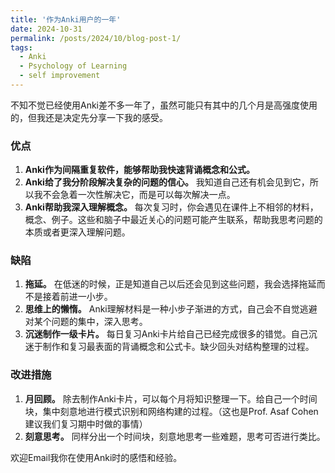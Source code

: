 ```yaml
---
title: '作为Anki用户的一年'
date: 2024-10-31
permalink: /posts/2024/10/blog-post-1/
tags:
  - Anki
  - Psychology of Learning
  - self improvement
---
```


不知不觉已经使用Anki差不多一年了，虽然可能只有其中的几个月是高强度使用的，但我还是决定先分享一下我的感受。

### 优点
1. **Anki作为间隔重复软件，能够帮助我快速背诵概念和公式。**
2. **Anki给了我分阶段解决复杂的问题的信心。** 我知道自己还有机会见到它，所以我不会急着一次性解决它，而是可以每次解决一点。
3. **Anki帮助我深入理解概念。** 每次复习时，你会遇见在课件上不相邻的材料，概念、例子。这些和脑子中最近关心的问题可能产生联系，帮助我思考问题的本质或者更深入理解问题。

### 缺陷
1. **拖延。** 在低迷的时候，正是知道自己以后还会见到这些问题，我会选择拖延而不是接着前进一小步。
2. **思维上的懒惰。** Anki理解材料是一种小步子渐进的方式，自己会不自觉逃避对某个问题的集中，深入思考。
3. **沉迷制作一级卡片。** 每日复习Anki卡片给自己已经完成很多的错觉。自己沉迷于制作和复习最表面的背诵概念和公式卡。缺少回头对结构整理的过程。

### 改进措施
1. **月回顾。** 除去制作Anki卡片，可以每个月将知识整理一下。给自己一个时间块，集中刻意地进行模式识别和网络构建的过程。（这也是Prof. Asaf Cohen建议我们复习期中时做的事情）
2. **刻意思考。** 同样分出一个时间块，刻意地思考一些难题，思考可否进行类比。

欢迎Email我你在使用Anki时的感悟和经验。